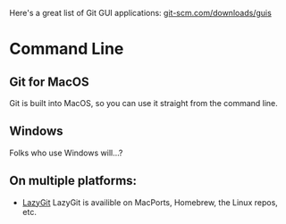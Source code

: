Here's a great list of Git GUI applications:
[git-scm.com/downloads/guis](https://git-scm.com/downloads/guis)

# Command Line
## Git for MacOS
Git is built into MacOS, so you can use it straight from the command line.
## Windows 
Folks who use Windows will...?

## On multiple platforms:  
* [LazyGit](https://github.com/jesseduffield/lazygit)
LazyGit is availible on MacPorts, Homebrew, the Linux repos, etc.

